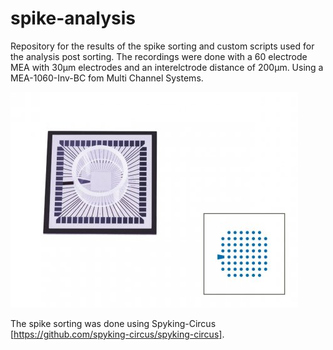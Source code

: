 # spike-analysis

Repository for the results of the spike sorting and custom scripts used for the analysis post sorting.
The recordings were done with a 60 electrode MEA with 30&mu;m  electrodes and an interelctrode distance of 200&mu;m. Using a MEA-1060-Inv-BC fom Multi Channel Systems.

![plot](https://github.com/jncmel/spike-analysis/blob/main/8x8-Ti-iR-gr.jpg)

The spike sorting was done using Spyking-Circus [https://github.com/spyking-circus/spyking-circus]. 
